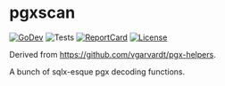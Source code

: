 # pgxscan

[![GoDev](https://img.shields.io/static/v1?label=godev&message=reference&color=00add8)](https://pkg.go.dev/github.com/pzduniak/pgx-helpers)
![Tests](https://github.com/pzduniak/pgxscan/workflows/Tests/badge.svg)
[![ReportCard](https://goreportcard.com/badge/github.com/pzduniak/pgxscan)](https://goreportcard.com/report/github.com/pzduniak/pgx-helpers)
[![License](https://img.shields.io/npm/l/express.svg)](http://opensource.org/licenses/MIT)

Derived from https://github.com/vgarvardt/pgx-helpers.

A bunch of sqlx-esque pgx decoding functions.
